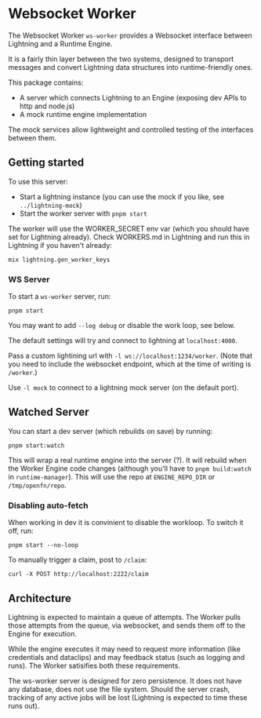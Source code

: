 # Websocket Worker

The Websocket Worker `ws-worker` provides a Websocket interface between Lightning and a Runtime Engine.

It is a fairly thin layer between the two systems, designed to transport messages and convert Lightning data structures into runtime-friendly ones.

This package contains:

- A server which connects Lightning to an Engine (exposing dev APIs to http and node.js)
- A mock runtime engine implementation

The mock services allow lightweight and controlled testing of the interfaces between them.

## Getting started

To use this server:

- Start a lightning instance (you can use the mock if you like, see `../lightning-mock`)
- Start the worker server with `pnpm start`

The worker will use the WORKER_SECRET env var (which you should have set for Lightning already). Check WORKERS.md in Lightning and run this in Lightning if you haven't already:

```
mix lightning.gen_worker_keys
```

### WS Server

To start a `ws-worker` server, run:

```
pnpm start
```

You may want to add `--log debug` or disable the work loop, see below.

The default settings will try and connect to lightning at `localhost:4000`.

Pass a custom lightining url with `-l ws://localhost:1234/worker`. (Note that you need to include the websocket endpoint, which at the time of writing is `/worker`.)

Use `-l mock` to connect to a lightning mock server (on the default port).

## Watched Server

You can start a dev server (which rebuilds on save) by running:

```
pnpm start:watch
```

This will wrap a real runtime engine into the server (?). It will rebuild when the Worker Engine code changes (although you'll have to `pnpm build:watch` in `runtime-manager`). This will use the repo at `ENGINE_REPO_DIR` or `/tmp/openfn/repo`.

### Disabling auto-fetch

When working in dev it is convinient to disable the workloop. To switch it off, run:

```
pnpm start --no-loop
```

To manually trigger a claim, post to `/claim`:

```
curl -X POST http://localhost:2222/claim
```

## Architecture

Lightning is expected to maintain a queue of attempts. The Worker pulls those attempts from the queue, via websocket, and sends them off to the Engine for execution.

While the engine executes it may need to request more information (like credentials and dataclips) and may feedback status (such as logging and runs). The Worker satisifies both these requirements.

The ws-worker server is designed for zero persistence. It does not have any database, does not use the file system. Should the server crash, tracking of any active jobs will be lost (Lightning is expected to time these runs out).
